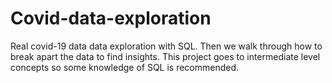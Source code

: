 # Covid-data-exploration
Real covid-19 data data exploration with SQL.
Then we walk through how to break apart the data to find insights. This project goes to intermediate level concepts so some knowledge of SQL is recommended.
